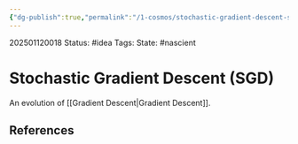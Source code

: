 ```yaml
---
{"dg-publish":true,"permalink":"/1-cosmos/stochastic-gradient-descent-sgd/","created":"2025-01-22T11:17:14.164-05:00","updated":"2025-01-12T00:19:07.920-05:00"}
---
```


202501120018
Status: #idea
Tags: 
State: #nascient
# Stochastic Gradient Descent (SGD)

An evolution of [[Gradient Descent\|Gradient Descent]].


## References

